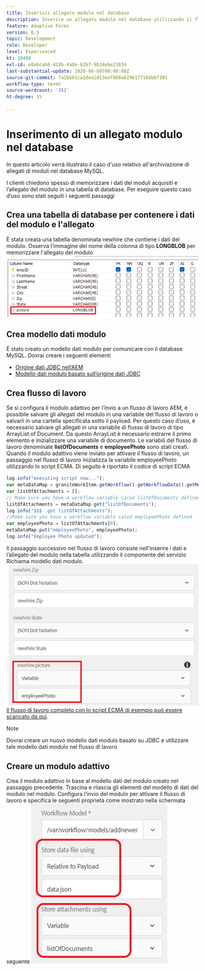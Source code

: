 ```yaml
---
title: Inserisci allegato modulo nel database
description: Inserire un allegato modulo nel database utilizzando il flusso di lavoro AEM.
feature: Adaptive Forms
version: 6.5
topic: Development
role: Developer
level: Experienced
kt: 10488
exl-id: e8a6cab8-423b-4a8e-b2b7-9b24ebe23834
last-substantial-update: 2020-06-09T00:00:00Z
source-git-commit: 7a2bb61ca1dea1013eef088a629b17718dbbf381
workflow-type: tm+mt
source-wordcount: '351'
ht-degree: 1%

---
```


# Inserimento di un allegato modulo nel database

In questo articolo verrà illustrato il caso d&#39;uso relativo all&#39;archiviazione di allegati di moduli nel database MySQL.

I clienti chiedono spesso di memorizzare i dati dei moduli acquisiti e l’allegato del modulo in una tabella di database.
Per eseguire questo caso d’uso sono stati seguiti i seguenti passaggi

## Crea una tabella di database per contenere i dati del modulo e l&#39;allegato

È stata creata una tabella denominata newhire che contiene i dati del modulo. Osserva l’immagine del nome della colonna di tipo **LONGBLOB** per memorizzare l&#39;allegato del modulo
![table-schema](assets/insert-picture-table.png)

## Crea modello dati modulo

È stato creato un modello dati modulo per comunicare con il database MySQL. Dovrai creare i seguenti elementi

* [Origine dati JDBC nell’AEM](./data-integration-technical-video-setup.md)
* [Modello dati modulo basato sull’origine dati JDBC](./jdbc-data-model-technical-video-use.md)

## Crea flusso di lavoro

Se si configura il modulo adattivo per l’invio a un flusso di lavoro AEM, è possibile salvare gli allegati del modulo in una variabile del flusso di lavoro o salvarli in una cartella specificata sotto il payload. Per questo caso d’uso, è necessario salvare gli allegati in una variabile di flusso di lavoro di tipo ArrayList of Document. Da questo ArrayList è necessario estrarre il primo elemento e inizializzare una variabile di documento. Le variabili del flusso di lavoro denominate **listOfDocuments** e **employeePhoto** sono stati creati.
Quando il modulo adattivo viene inviato per attivare il flusso di lavoro, un passaggio nel flusso di lavoro inizializza la variabile employeePhoto utilizzando lo script ECMA. Di seguito è riportato il codice di script ECMA

```javascript
log.info("executing script now...");
var metaDataMap = graniteWorkItem.getWorkflow().getWorkflowData().getMetaDataMap();
var listOfAttachments = [];
// Make sure you have a workflow variable caled listOfDocuments defined
listOfAttachments = metaDataMap.get("listOfDocuments");
log.info("$$$  got listOfAttachments");
//Make sure you have a workflow variable caled employeePhoto defined
var employeePhoto = listOfAttachments[0];
metaDataMap.put("employeePhoto", employeePhoto);
log.info("Employee Photo updated");
```

Il passaggio successivo nel flusso di lavoro consiste nell’inserire i dati e l’allegato del modulo nella tabella utilizzando il componente del servizio Richiama modello dati modulo.
![insert-pic](assets/fdm-insert-pic.png)
[Il flusso di lavoro completo con lo script ECMA di esempio può essere scaricato da qui](assets/add-new-employee.zip).

>[!NOTE]
> Dovrai creare un nuovo modello dati modulo basato su JDBC e utilizzare tale modello dati modulo nel flusso di lavoro

## Creare un modulo adattivo

Crea il modulo adattivo in base al modello dati del modulo creato nel passaggio precedente. Trascina e rilascia gli elementi del modello di dati del modulo nel modulo. Configura l’invio del modulo per attivare il flusso di lavoro e specifica le seguenti proprietà come mostrato nella schermata seguente
![allegati modulo](assets/form-attachments.png)
